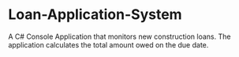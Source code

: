 # Loan-Application-System
A C# Console Application that monitors new construction loans. The application calculates the total amount owed on the due date.
